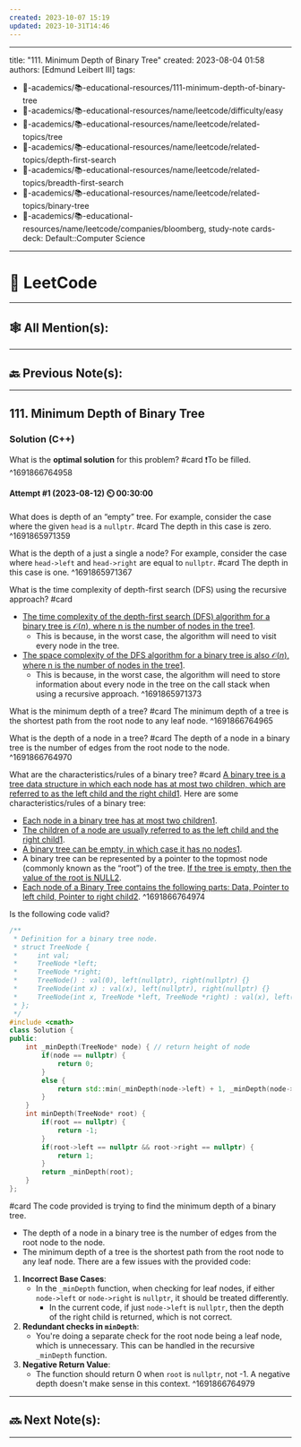 ```yaml
---
created: 2023-10-07 15:19
updated: 2023-10-31T14:46
---
```


---
title: "111. Minimum Depth of Binary Tree"
created: 2023-08-04 01:58 
authors: [Edmund Leibert III]
tags: 
- 🔴-academics/📚-educational-resources/111-minimum-depth-of-binary-tree
- 🔴-academics/📚-educational-resources/name/leetcode/difficulty/easy
- 🔴-academics/📚-educational-resources/name/leetcode/related-topics/tree
- 🔴-academics/📚-educational-resources/name/leetcode/related-topics/depth-first-search
- 🔴-academics/📚-educational-resources/name/leetcode/related-topics/breadth-first-search
- 🔴-academics/📚-educational-resources/name/leetcode/related-topics/binary-tree
- 🔴-academics/📚-educational-resources/name/leetcode/companies/bloomberg, study-note
cards-deck: Default::Computer Science
---


# 📕 LeetCode

---

## 🕸️ All Mention(s): 

---

## 🔙 Previous Note(s):

---

## 111. Minimum Depth of Binary Tree

### Solution (C++)

What is the **optimal solution** for this problem?
#card 
❗To be filled.
^1691866764958

#### Attempt #1 (2023-08-12) ⏲️ 00:30:00

What does is depth of an “empty” tree. For example, consider the case where the given `head` is a `nullptr`.
#card 
The depth in this case is zero.
^1691865971359

What is the depth of a just a single a node? For example, consider the case where `head->left` and `head->right` are equal to `nullptr`.
#card 
The depth in this case is one.
^1691865971367

What is the time complexity of depth-first search (DFS) using the recursive approach?
#card 
- [The time complexity of the depth-first search (DFS) algorithm for a binary tree is $\mathcal{O}(n)$, where n is the number of nodes in the tree](https://www.codecademy.com/article/depth-first-search-conceptual)[1](https://www.codecademy.com/article/depth-first-search-conceptual). 
	- This is because, in the worst case, the algorithm will need to visit every node in the tree.
- [The space complexity of the DFS algorithm for a binary tree is also $\mathcal{O}(n)$, where n is the number of nodes in the tree](https://www.codecademy.com/article/depth-first-search-conceptual)[1](https://www.codecademy.com/article/depth-first-search-conceptual). 
	- This is because, in the worst case, the algorithm will need to store information about every node in the tree on the call stack when using a recursive approach.
^1691865971373

What is the minimum depth of a tree? 
#card 
The <span class="spoiler">minimum depth of a tree</span> is the shortest path from the root node to any leaf node. 
^1691866764965

What is the depth of a node in a tree?
#card 
The <span class="spoiler">depth of a node in a binary tree</span> is the number of edges from the root node to the node.
^1691866764970

What are the characteristics/rules of a binary tree?
#card 
[A binary tree is a tree data structure in which each node has at most two children, which are referred to as the left child and the right child](https://en.wikipedia.org/wiki/Binary_tree)[1](https://en.wikipedia.org/wiki/Binary_tree). Here are some characteristics/rules of a binary tree:
- [Each node in a binary tree has at most two children](about:blank#)[1](https://en.wikipedia.org/wiki/Binary_tree).
- [The children of a node are usually referred to as the left child and the right child](about:blank#)[1](https://en.wikipedia.org/wiki/Binary_tree).
- [A binary tree can be empty, in which case it has no nodes](https://en.wikipedia.org/wiki/Binary_tree)[1](https://en.wikipedia.org/wiki/Binary_tree).
- A binary tree can be represented by a pointer to the topmost node (commonly known as the “root”) of the tree. [If the tree is empty, then the value of the root is NULL](about:blank#)[2](https://www.geeksforgeeks.org/binary-tree-data-structure/).
- [Each node of a Binary Tree contains the following parts: Data, Pointer to left child, Pointer to right child](about:blank#)[2](https://www.geeksforgeeks.org/binary-tree-data-structure/).
^1691866764974


Is the following code valid?
```cpp
/**
 * Definition for a binary tree node.
 * struct TreeNode {
 *     int val;
 *     TreeNode *left;
 *     TreeNode *right;
 *     TreeNode() : val(0), left(nullptr), right(nullptr) {}
 *     TreeNode(int x) : val(x), left(nullptr), right(nullptr) {}
 *     TreeNode(int x, TreeNode *left, TreeNode *right) : val(x), left(left), right(right) {}
 * };
 */
#include <cmath>
class Solution {
public:
    int _minDepth(TreeNode* node) { // return height of node
        if(node == nullptr) {
            return 0;
        }
        else {
            return std::min(_minDepth(node->left) + 1, _minDepth(node->right) + 1);
        }
    }
    int minDepth(TreeNode* root) {
        if(root == nullptr) {
            return -1;
        }
        if(root->left == nullptr && root->right == nullptr) {
            return 1;
        }
        return _minDepth(root);
    }
};
```
#card 
The code provided is trying to find the minimum depth of a binary tree. 
- The depth of a node in a binary tree is the number of edges from the root node to the node.
- The minimum depth of a tree is the shortest path from the root node to any leaf node. 
There are a few issues with the provided code:
1. **Incorrect Base Cases**:
    - In the `_minDepth` function, when checking for leaf nodes, if either `node->left` or `node->right` is `nullptr`, it should be treated differently. 
        - In the current code, if just `node->left` is `nullptr`, then the depth of the right child is returned, which is not correct.
2. **Redundant checks in `minDepth`**:
    - You're doing a separate check for the root node being a leaf node, which is unnecessary. This can be handled in the recursive `_minDepth` function.
3. **Negative Return Value**:
    - The function should return 0 when `root` is `nullptr`, not -1. A negative depth doesn't make sense in this context.
^1691866764979

---

## 🔜 Next Note(s):

---
